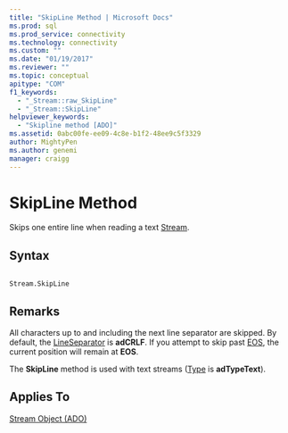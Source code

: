 ```yaml
---
title: "SkipLine Method | Microsoft Docs"
ms.prod: sql
ms.prod_service: connectivity
ms.technology: connectivity
ms.custom: ""
ms.date: "01/19/2017"
ms.reviewer: ""
ms.topic: conceptual
apitype: "COM"
f1_keywords: 
  - "_Stream::raw_SkipLine"
  - "_Stream::SkipLine"
helpviewer_keywords: 
  - "Skipline method [ADO]"
ms.assetid: 0abc00fe-ee09-4c8e-b1f2-48ee9c5f3329
author: MightyPen
ms.author: genemi
manager: craigg
---
```

# SkipLine Method
Skips one entire line when reading a text [Stream](../../../ado/reference/ado-api/stream-object-ado.md).  
  
## Syntax  
  
```  
  
Stream.SkipLine  
```  
  
## Remarks  
 All characters up to and including the next line separator are skipped. By default, the [LineSeparator](../../../ado/reference/ado-api/lineseparator-property-ado.md) is **adCRLF**. If you attempt to skip past [EOS](../../../ado/reference/ado-api/eos-property.md), the current position will remain at **EOS**.  
  
 The **SkipLine** method is used with text streams ([Type](../../../ado/reference/ado-api/type-property-ado-stream.md) is **adTypeText**).  
  
## Applies To  
 [Stream Object (ADO)](../../../ado/reference/ado-api/stream-object-ado.md)
